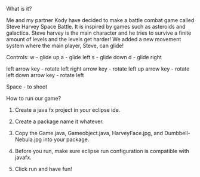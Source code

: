 What is it?

Me and my partner Kody have decided to make a battle combat game called Steve Harvey Space Battle. It is inspired by games such as asteroids and galactica. Steve harvey is the main character and he tries to survive a finite amount of levels and the levels get harder! We added a new movement system where the main player, Steve, can glide!

Controls:
w - glide up
a - glide left
s - glide  down
d - glide right

left arrow key - rotate left
right arrow key - rotate left
up arrow key - rotate left
down arrow key - rotate left

Space - to shoot


How to run our game?

1. Create a java fx project in your eclipse ide.

2. Create a package name it whatever.

3. Copy the Game.java, Gameobject.java, HarveyFace.jpg, and Dumbbell-Nebula.jpg into your package.

4. Before you run, make sure eclipse run configuration is compatible with javafx.

5. Click run and have fun!



